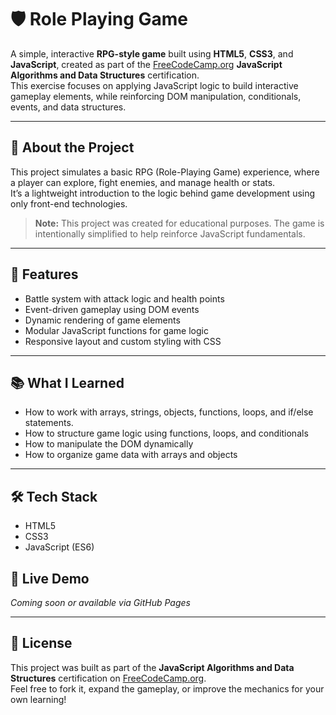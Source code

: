 # 🛡️ Role Playing Game

A simple, interactive **RPG-style game** built using **HTML5**, **CSS3**, and **JavaScript**, created as part of the [FreeCodeCamp.org](https://www.freecodecamp.org) **JavaScript Algorithms and Data Structures** certification.  
This exercise focuses on applying JavaScript logic to build interactive gameplay elements, while reinforcing DOM manipulation, conditionals, events, and data structures.

---

## 🧾 About the Project

This project simulates a basic RPG (Role-Playing Game) experience, where a player can explore, fight enemies, and manage health or stats.  
It’s a lightweight introduction to the logic behind game development using only front-end technologies.

> **Note:** This project was created for educational purposes. The game is intentionally simplified to help reinforce JavaScript fundamentals.

---

## 🚀 Features

- Battle system with attack logic and health points  
- Event-driven gameplay using DOM events  
- Dynamic rendering of game elements  
- Modular JavaScript functions for game logic  
- Responsive layout and custom styling with CSS

---

## 📚 What I Learned

- How to work with arrays, strings, objects, functions, loops, and if/else statements.
- How to structure game logic using functions, loops, and conditionals  
- How to manipulate the DOM dynamically  
- How to organize game data with arrays and objects  

---

## 🛠 Tech Stack

- HTML5  
- CSS3  
- JavaScript (ES6)


## 🔗 Live Demo

*Coming soon or available via GitHub Pages*

---

## 📝 License

This project was built as part of the **JavaScript Algorithms and Data Structures** certification on [FreeCodeCamp.org](https://www.freecodecamp.org).  
Feel free to fork it, expand the gameplay, or improve the mechanics for your own learning!
